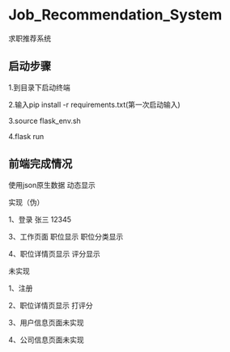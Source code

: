 # Job_Recommendation_System
求职推荐系统



## 启动步骤

1.到目录下启动终端

2.输入pip install -r requirements.txt(第一次启动输入)

3.source flask_env.sh

4.flask run

## 前端完成情况

使用json原生数据 动态显示 

实现（伪）

1、登录 张三 12345

3、工作页面 职位显示 职位分类显示

4、职位详情页显示 评分显示 

未实现

1、注册

2、职位详情页显示 打评分

3、用户信息页面未实现

4、公司信息页面未实现

